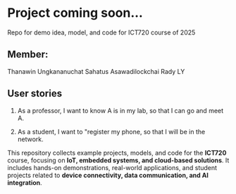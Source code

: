 # Project coming soon...
Repo for demo idea, model, and code for ICT720 course of 2025

## Member: 

Thanawin Ungkananuchat
Sahatus Asawadilockchai
Rady LY

## User stories

1. As a professor, I want to know A is in my lab, so that I can go and meet A.

2. As a student, I want to "register my phone, so that I will be in the network.
   
This repository collects example projects, models, and code for the **ICT720** course, focusing on **IoT, embedded systems, and cloud-based solutions**. It includes hands-on demonstrations, real-world applications, and student projects related to **device connectivity, data communication, and AI integration**.
